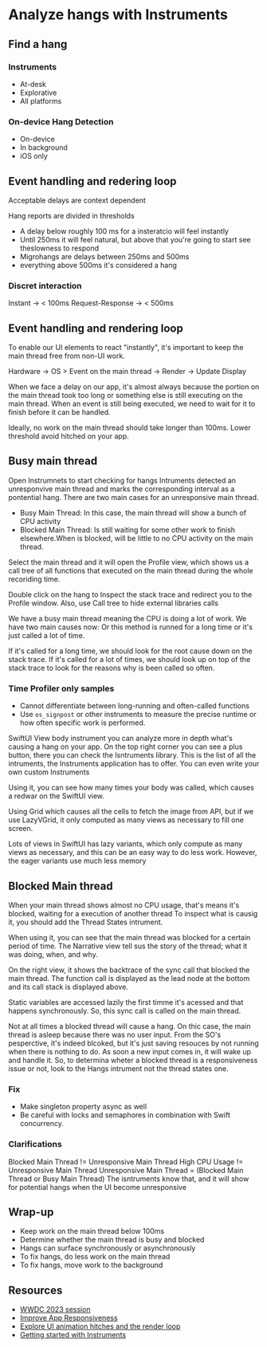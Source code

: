 # Analyze hangs with Instruments
## Find a hang
### Instruments
- At-desk
- Explorative
- All platforms

### On-device Hang Detection
- On-device
- In background
- iOS only

## Event handling and redering loop
Acceptable delays are context dependent

Hang reports are divided in thresholds
- A delay below roughly 100 ms for a insteratcio will feel instantly
- Until 250ms it will feel natural, but above that you're going to start see theslowness to respond
- Migrohangs are delays between 250ms and 500ms
- everything above 500ms it's considered a hang

### Discret interaction

Instant -> < 100ms
Request-Response -> < 500ms

## Event handling and rendering loop
To enable our UI elements to react "instantly", it's important to keep the main thread free from non-UI work.

Hardware -> OS > Event on the main thread -> Render -> Update Display

When we face a delay on our app, it's almost always because the portion on the main thread took too long or something else is still executing on the main thread. When an event is still being executed, we need to wait for it to finish before it can be handled.

Ideally, no work on the main thread should take longer than 100ms. Lower threshold avoid hitched on your app.
 
## Busy main thread
Open Instrumnets to start checking for hangs
Intruments detected an unresponvive main thread and marks the corresponding interval as a pontential hang. There are two main cases for an unresponsive main thread.
- Busy Main Thread: In this case, the main thread will show a bunch of CPU activity
- Blocked Main Thread: Is still waiting for some other work to finish elsewhere.When is blocked, will be little to no CPU activity on the main thread.

Select the main thread and it will open the Profile view, which shows us a call tree of all functions that executed on the main thread during the whole recoriding time.

Double click on the hang to Inspect the stack trace and redirect you to the Profile window. Also, use Call tree to hide external libraries calls

We have a busy main thread meaning the CPU is doing a lot of work.
We have two main causes now: Or this method is runned for a long time or it's just called a lot of time.

If it's called for a long time, we should look for the root cause down on the stack trace.
If it's called for a lot of times, we should look up on top of the stack trace to look for the reasons why is been called so often.

### Time Profiler only samples
- Cannot differentiate between long-running and often-called functions
- Use `os_signpost` or other instruments to measure the precise runtime or how often specific work is performed.

SwiftUI View body instrument you can analyze more in depth what's causing a hang on your app. On the top right corner you can see a plus button, there you can check the Isntruments library. This is the list of all the intruments, the Instruments application has to offer. You can even write your own custom Instruments

Using it, you can see how many times your body was called, which causes a redwar on the SwiftUI view.

Using Grid which causes all the cells to fetch the image from API, but if we use LazyVGrid, it only computed as many views as necessary to fill one screen.

Lots of views in SwiftUI has lazy variants, which only compute as many views as necessary, and this can be an easy way to do less work. However, the eager variants use much less memory

## Blocked Main thread
When your main thread shows almost no CPU usage, that's means it's blocked, waiting for a execution of another thread
To inspect what is causig it, you should add the Thread States intrument.

When using it, you can see that the main thread was blocked for a certain period of time.
The Narrative view tell sus the story of the thread; what it was doing, when, and why.

On the right view, it shows the backtrace of the sync call that blocked the main thread. The function call is displayed as the lead node at the bottom and its call stack is displayed above. 

Static variables are accessed lazily the first timme it's acessed and that happens synchronously. So, this sync call is called on the main thread.

Not at all times a blocked thread will cause a hang. On thic case, the main thread is asleep because there was no user input. From the SO's pesperctive, it's indeed blcoked, but it's just saving resouces by not running when there is nothing to do. As soon a new input comes in, it will wake up and handle it. So, to determina wheter a blocked thread is a responsiveness issue or not, look to the Hangs intrument not the thread states one.

### Fix
- Make singleton property async as well
- Be careful with locks and semaphores in combination with Swift concurrency.

### Clarifications
Blocked Main Thread != Unresponsive Main Thread
High CPU Usage != Unresponsive Main Thread
Unresponsive Main Thread = (Blocked Main Thread or Busy Main Thread)
The isntruments know that, and it will show for potential hangs when the UI become unresponsive

## Wrap-up
- Keep work on the main thread below 100ms
- Determine whether the main thread is busy and blocked
- Hangs can surface synchronously or asynchronously
- To fix hangs, do less work on the main thread
- To fix hangs, move work to the background


## Resources
- [WWDC 2023 session](https://developer.apple.com/videos/play/wwdc2023/10248/)
- [Improve App Responsiveness](https://developer.apple.com/documentation/Xcode/improving-app-responsiveness)
- [Explore UI animation hitches and the render loop](https://developer.apple.com/videos/play/tech-talks/10855)
- [Getting started with Instruments](https://developer.apple.com/videos/play/wwdc2019/411)

